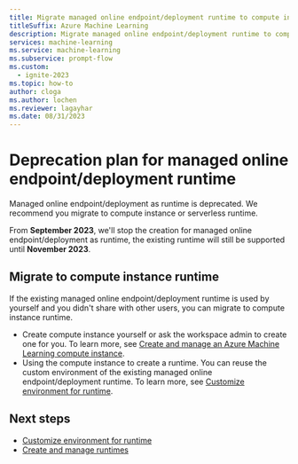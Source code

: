 ```yaml
---
title: Migrate managed online endpoint/deployment runtime to compute instance or serverless runtime
titleSuffix: Azure Machine Learning
description: Migrate managed online endpoint/deployment runtime to compute instance or serverless runtime.
services: machine-learning
ms.service: machine-learning
ms.subservice: prompt-flow
ms.custom:
  - ignite-2023
ms.topic: how-to
author: cloga
ms.author: lochen
ms.reviewer: lagayhar
ms.date: 08/31/2023
---
```


# Deprecation plan for managed online endpoint/deployment runtime

Managed online endpoint/deployment as runtime is deprecated. We recommend you migrate to compute instance or serverless runtime.

From **September 2023**, we'll stop the creation for managed online endpoint/deployment as runtime, the existing runtime will still be supported until **November 2023**.

## Migrate to compute instance runtime

If the existing managed online endpoint/deployment runtime is used by yourself and you didn't share with other users, you can migrate to compute instance runtime.

- Create compute instance yourself or ask the workspace admin to create one for you. To learn more, see [Create and manage an Azure Machine Learning compute instance](../how-to-create-compute-instance.md).
- Using the compute instance to create a runtime. You can reuse the custom environment of the existing managed online endpoint/deployment runtime. To learn more, see [Customize environment for runtime](how-to-customize-environment-runtime.md).

## Next steps

- [Customize environment for runtime](how-to-customize-environment-runtime.md)
- [Create and manage runtimes](how-to-create-manage-runtime.md)
